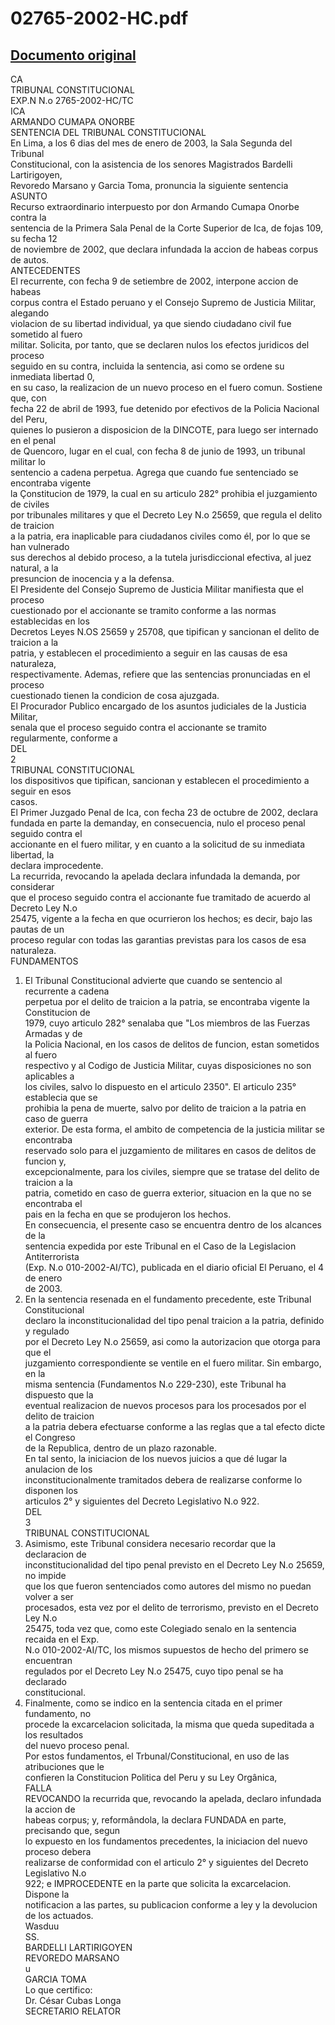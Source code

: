 
02765-2002-HC.pdf
=================
  
[Documento original](https://tc.gob.pe/jurisprudencia/2003/02765-2002-HC.pdf)  
---  
CA  
TRIBUNAL CONSTITUCIONAL  
EXP.N N.o 2765-2002-HC/TC  
ICA  
ARMANDO CUMAPA ONORBE  
SENTENCIA DEL TRIBUNAL CONSTITUCIONAL  
En Lima, a los 6 dias del mes de enero de 2003, la Sala Segunda del Tribunal  
Constitucional, con la asistencia de los senores Magistrados Bardelli Lartirigoyen,  
Revoredo Marsano y Garcia Toma, pronuncia la siguiente sentencia  
ASUNTO  
Recurso extraordinario interpuesto por don Armando Cumapa Onorbe contra la  
sentencia de la Primera Sala Penal de la Corte Superior de Ica, de fojas 109, su fecha 12  
de noviembre de 2002, que declara infundada la accion de habeas corpus de autos.  
ANTECEDENTES  
El recurrente, con fecha 9 de setiembre de 2002, interpone accion de habeas  
corpus contra el Estado peruano y el Consejo Supremo de Justicia Militar, alegando  
violacion de su libertad individual, ya que siendo ciudadano civil fue sometido al fuero  
militar. Solicita, por tanto, que se declaren nulos los efectos juridicos del proceso  
seguido en su contra, incluida la sentencia, asi como se ordene su inmediata libertad 0,  
en su caso, la realizacion de un nuevo proceso en el fuero comun. Sostiene que, con  
fecha 22 de abril de 1993, fue detenido por efectivos de la Policia Nacional del Peru,  
quienes lo pusieron a disposicion de la DINCOTE, para luego ser internado en el penal  
de Quencoro, lugar en el cual, con fecha 8 de junio de 1993, un tribunal militar lo  
sentencio a cadena perpetua. Agrega que cuando fue sentenciado se encontraba vigente  
la Çonstitucion de 1979, la cual en su articulo 282° prohibia el juzgamiento de civiles  
por tribunales militares y que el Decreto Ley N.o 25659, que regula el delito de traicion  
a la patria, era inaplicable para ciudadanos civiles como él, por lo que se han vulnerado  
sus derechos al debido proceso, a la tutela jurisdiccional efectiva, al juez natural, a la  
presuncion de inocencia y a la defensa.  
El Presidente del Consejo Supremo de Justicia Militar manifiesta que el proceso  
cuestionado por el accionante se tramito conforme a las normas establecidas en los  
Decretos Leyes N.OS 25659 y 25708, que tipifican y sancionan el delito de traicion a la  
patria, y establecen el procedimiento a seguir en las causas de esa naturaleza,  
respectivamente. Ademas, refiere que las sentencias pronunciadas en el proceso  
cuestionado tienen la condicion de cosa ajuzgada.  
El Procurador Publico encargado de los asuntos judiciales de la Justicia Militar,  
senala que el proceso seguido contra el accionante se tramito regularmente, conforme a  
DEL  
2  
TRIBUNAL CONSTITUCIONAL  
los dispositivos que tipifican, sancionan y establecen el procedimiento a seguir en esos  
casos.  
El Primer Juzgado Penal de Ica, con fecha 23 de octubre de 2002, declara  
fundada en parte la demanday, en consecuencia, nulo el proceso penal seguido contra el  
accionante en el fuero militar, y en cuanto a la solicitud de su inmediata libertad, la  
declara improcedente.  
La recurrida, revocando la apelada declara infundada la demanda, por considerar  
que el proceso seguido contra el accionante fue tramitado de acuerdo al Decreto Ley N.o  
25475, vigente a la fecha en que ocurrieron los hechos; es decir, bajo las pautas de un  
proceso regular con todas las garantias previstas para los casos de esa naturaleza.  
FUNDAMENTOS  
1. El Tribunal Constitucional advierte que cuando se sentencio al recurrente a cadena  
perpetua por el delito de traicion a la patria, se encontraba vigente la Constitucion de  
1979, cuyo articulo 282° senalaba que "Los miembros de las Fuerzas Armadas y de  
la Policia Nacional, en los casos de delitos de funcion, estan sometidos al fuero  
respectivo y al Codigo de Justicia Militar, cuyas disposiciones no son aplicables a  
los civiles, salvo lo dispuesto en el articulo 2350". El articulo 235° establecia que se  
prohibia la pena de muerte, salvo por delito de traicion a la patria en caso de guerra  
exterior. De esta forma, el ambito de competencia de la justicia militar se encontraba  
reservado solo para el juzgamiento de militares en casos de delitos de funcion y,  
excepcionalmente, para los civiles, siempre que se tratase del delito de traicion a la  
patria, cometido en caso de guerra exterior, situacion en la que no se encontraba el  
pais en la fecha en que se produjeron los hechos.  
En consecuencia, el presente caso se encuentra dentro de los alcances de la  
sentencia expedida por este Tribunal en el Caso de la Legislacion Antiterrorista  
(Exp. N.o 010-2002-AI/TC), publicada en el diario oficial El Peruano, el 4 de enero  
de 2003.  
2. En la sentencia resenada en el fundamento precedente, este Tribunal Constitucional  
declaro la inconstitucionalidad del tipo penal traicion a la patria, definido y regulado  
por el Decreto Ley N.o 25659, asi como la autorizacion que otorga para que el  
juzgamiento correspondiente se ventile en el fuero militar. Sin embargo, en la  
misma sentencia (Fundamentos N.o 229-230), este Tribunal ha dispuesto que la  
eventual realizacion de nuevos procesos para los procesados por el delito de traicion  
a la patria debera efectuarse conforme a las reglas que a tal efecto dicte el Congreso  
de la Republica, dentro de un plazo razonable.  
En tal sento, la iniciacion de los nuevos juicios a que dé lugar la anulacion de los  
inconstitucionalmente tramitados debera de realizarse conforme lo disponen los  
articulos 2° y siguientes del Decreto Legislativo N.o 922.  
DEL  
3  
TRIBUNAL CONSTITUCIONAL  
3. Asimismo, este Tribunal considera necesario recordar que la declaracion de  
inconstitucionalidad del tipo penal previsto en el Decreto Ley N.o 25659, no impide  
que los que fueron sentenciados como autores del mismo no puedan volver a ser  
procesados, esta vez por el delito de terrorismo, previsto en el Decreto Ley N.o  
25475, toda vez que, como este Colegiado senalo en la sentencia recaida en el Exp.  
N.o 010-2002-AI/TC, los mismos supuestos de hecho del primero se encuentran  
regulados por el Decreto Ley N.o 25475, cuyo tipo penal se ha declarado  
constitucional.  
4. Finalmente, como se indico en la sentencia citada en el primer fundamento, no  
procede la excarcelacion solicitada, la misma que queda supeditada a los resultados  
del nuevo proceso penal.  
Por estos fundamentos, el Trbunal/Constitucional, en uso de las atribuciones que le  
confieren la Constitucion Politica del Peru y su Ley Orgânica,  
FALLA  
REVOCANDO la recurrida que, revocando la apelada, declaro infundada la accion de  
habeas corpus; y, reformândola, la declara FUNDADA en parte, precisando que, segun  
lo expuesto en los fundamentos precedentes, la iniciacion del nuevo proceso debera  
realizarse de conformidad con el articulo 2° y siguientes del Decreto Legislativo N.o  
922; e IMPROCEDENTE en la parte que solicita la excarcelacion. Dispone la  
notificacion a las partes, su publicacion conforme a ley y la devolucion de los actuados.  
Wasduu  
SS.  
BARDELLI LARTIRIGOYEN  
REVOREDO MARSANO  
u  
GARCIA TOMA  
Lo que certifico:  
Dr. César Cubas Longa  
SECRETARIO RELATOR